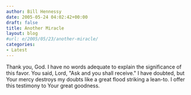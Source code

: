 ```yaml
---
author: Bill Hennessy
date: 2005-05-24 04:02:42+00:00
draft: false
title: Another Miracle
layout: blog
#url: e/2005/05/23/another-miracle/
categories:
- Latest
---
```


Thank you, God.  I have no words adequate to explain the significance of this favor.  You said, Lord, "Ask and you shall receive."  I have doubted, but Your mercy destroys my doubts like a great flood striking a lean-to.  I offer this testimony to Your great goodness.
